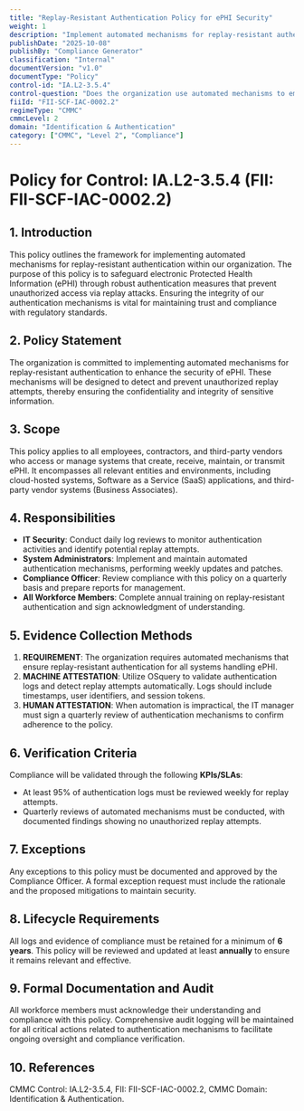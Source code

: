 ```yaml
---
title: "Replay-Resistant Authentication Policy for ePHI Security"
weight: 1
description: "Implement automated mechanisms for replay-resistant authentication to protect ePHI and prevent unauthorized access through replay attacks."
publishDate: "2025-10-08"
publishBy: "Compliance Generator"
classification: "Internal"
documentVersion: "v1.0"
documentType: "Policy"
control-id: "IA.L2-3.5.4"
control-question: "Does the organization use automated mechanisms to employ replay-resistant authentication?"
fiiId: "FII-SCF-IAC-0002.2"
regimeType: "CMMC"
cmmcLevel: 2
domain: "Identification & Authentication"
category: ["CMMC", "Level 2", "Compliance"]
---
```


# Policy for Control: IA.L2-3.5.4 (FII: FII-SCF-IAC-0002.2)

## 1. Introduction
This policy outlines the framework for implementing automated mechanisms for replay-resistant authentication within our organization. The purpose of this policy is to safeguard electronic Protected Health Information (ePHI) through robust authentication measures that prevent unauthorized access via replay attacks. Ensuring the integrity of our authentication mechanisms is vital for maintaining trust and compliance with regulatory standards.

## 2. Policy Statement
The organization is committed to implementing automated mechanisms for replay-resistant authentication to enhance the security of ePHI. These mechanisms will be designed to detect and prevent unauthorized replay attempts, thereby ensuring the confidentiality and integrity of sensitive information.

## 3. Scope
This policy applies to all employees, contractors, and third-party vendors who access or manage systems that create, receive, maintain, or transmit ePHI. It encompasses all relevant entities and environments, including cloud-hosted systems, Software as a Service (SaaS) applications, and third-party vendor systems (Business Associates).

## 4. Responsibilities
- **IT Security**: Conduct daily log reviews to monitor authentication activities and identify potential replay attempts.
- **System Administrators**: Implement and maintain automated authentication mechanisms, performing weekly updates and patches.
- **Compliance Officer**: Review compliance with this policy on a quarterly basis and prepare reports for management.
- **All Workforce Members**: Complete annual training on replay-resistant authentication and sign acknowledgment of understanding.

## 5. Evidence Collection Methods
1. **REQUIREMENT**: The organization requires automated mechanisms that ensure replay-resistant authentication for all systems handling ePHI.
2. **MACHINE ATTESTATION**: Utilize OSquery to validate authentication logs and detect replay attempts automatically. Logs should include timestamps, user identifiers, and session tokens.
3. **HUMAN ATTESTATION**: When automation is impractical, the IT manager must sign a quarterly review of authentication mechanisms to confirm adherence to the policy.

## 6. Verification Criteria
Compliance will be validated through the following **KPIs/SLAs**:
- At least 95% of authentication logs must be reviewed weekly for replay attempts.
- Quarterly reviews of automated mechanisms must be conducted, with documented findings showing no unauthorized replay attempts.

## 7. Exceptions
Any exceptions to this policy must be documented and approved by the Compliance Officer. A formal exception request must include the rationale and the proposed mitigations to maintain security.

## 8. Lifecycle Requirements
All logs and evidence of compliance must be retained for a minimum of **6 years**. This policy will be reviewed and updated at least **annually** to ensure it remains relevant and effective.

## 9. Formal Documentation and Audit
All workforce members must acknowledge their understanding and compliance with this policy. Comprehensive audit logging will be maintained for all critical actions related to authentication mechanisms to facilitate ongoing oversight and compliance verification.

## 10. References
CMMC Control: IA.L2-3.5.4, FII: FII-SCF-IAC-0002.2, CMMC Domain: Identification & Authentication.